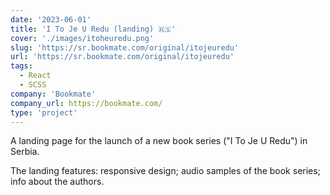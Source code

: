 ```yaml
---
date: '2023-06-01'
title: 'I To Je U Redu (landing) 🇷🇸'
cover: './images/itoheuredu.png'
slug: 'https://sr.bookmate.com/original/itojeuredu'
url: 'https://sr.bookmate.com/original/itojeuredu'
tags: 
  - React
  - SCSS
company: 'Bookmate'
company_url: https://bookmate.com/
type: 'project'
---
```


A landing page for the launch of a new book series ("I To Je U Redu") in Serbia. 

The landing features: responsive design; audio samples of the book series; info about the authors.
